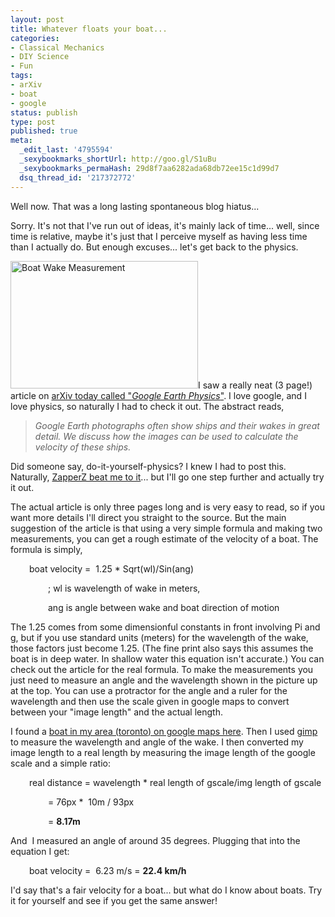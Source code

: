 ```yaml
---
layout: post
title: Whatever floats your boat...
categories:
- Classical Mechanics
- DIY Science
- Fun
tags:
- arXiv
- boat
- google
status: publish
type: post
published: true
meta:
  _edit_last: '4795594'
  _sexybookmarks_shortUrl: http://goo.gl/S1uBu
  _sexybookmarks_permaHash: 29d8f7aa6282ada68db72ee15c1d99d7
  dsq_thread_id: '217372772'
---
```

Well now. That was a long lasting spontaneous blog hiatus...

Sorry. It's not that I've run out of ideas, it's mainly lack of time... well, since time is relative, maybe it's just that I perceive myself as having less time than I actually do. But enough excuses... let's get back to the physics.
<p style="text-align:left;"><a href="http://arxiv.org/abs/0907.3333"><img class="size-medium wp-image-428 aligncenter" title="Boat Wake Measurement" src="http://morningcoffeephysics.files.wordpress.com/2009/07/wake-measurement.jpg?w=300" alt="Boat Wake Measurement" width="300" height="204" /></a>I saw a really neat (3 page!) article on <a href="http://arxiv.org/abs/0907.3333">arXiv today called "<em>Google Earth Physics</em>"</a>. I love google, and I love physics, so naturally I had to check it out. The abstract reads,</p>

<blockquote><em>Google Earth photographs often show ships and their wakes in great detail. We discuss how the images can be used to calculate the velocity of these ships.</em></blockquote>
Did someone say, do-it-yourself-physics? I knew I had to post this. Naturally, <a href="http://physicsandphysicists.blogspot.com/2009/07/google-earth-physics.html">ZapperZ beat me to it</a>... but I'll go one step further and actually try it out.

The actual article is only three pages long and is very easy to read, so if you want more details I'll direct you straight to the source. But the main suggestion of the article is that using a very simple formula and making two measurements, you can get a rough estimate of the velocity of a boat. The formula is simply,
<p style="padding-left:30px;">boat velocity =  1.25 * Sqrt(wl)/Sin(ang)</p>
<p style="padding-left:60px;">; wl is wavelength of wake in meters,</p>
<p style="padding-left:60px;">ang is angle between wake and boat direction of motion</p>

The 1.25 comes from some dimensionful constants in front involving Pi and g, but if you use standard units (meters) for the wavelength of the wake, those factors just become 1.25. (The fine print also says this assumes the boat is in deep water. In shallow water this equation isn't accurate.) You can check out the article for the real formula. To make the measurements you just need to measure an angle and the wavelength shown in the picture up at the top. You can use a protractor for the angle and a ruler for the wavelength and then use the scale given in google maps to convert between your "image length" and the actual length.

I found a <a href="http://maps.google.com/maps?f=q&amp;source=s_q&amp;hl=en&amp;geocode=&amp;q=toronto&amp;sll=37.0625,-95.677068&amp;sspn=33.626896,56.337891&amp;ie=UTF8&amp;ll=43.630279,-79.38526&amp;spn=0.000469,0.00086&amp;t=h&amp;z=20">boat in my area (toronto) on google maps here</a>. Then I used <a href="http://www.gimp.org/">gimp</a> to measure the wavelength and angle of the wake. I then converted my image length to a real length by measuring the image length of the google scale and a simple ratio:
<p style="padding-left:30px;">real distance = wavelength * real length of gscale/img length of gscale</p>
<p style="padding-left:60px;">= 76px *  10m / 93px</p>
<p style="padding-left:60px;">= <strong>8.17m</strong></p>

And  I measured an angle of around 35 degrees. Plugging that into the equation I get:
<p style="padding-left:30px;">boat velocity =  6.23 m/s = <strong>22.4 km/h</strong></p>

I'd say that's a fair velocity for a boat... but what do I know about boats. Try it for yourself and see if you get the same answer!<strong> </strong>

